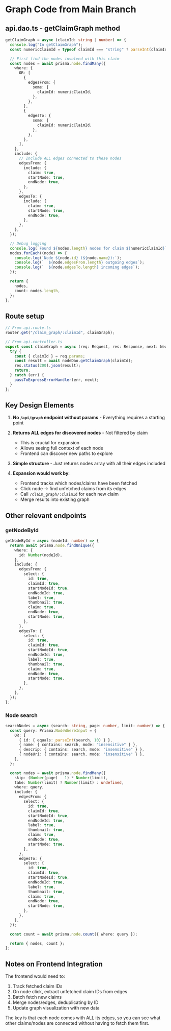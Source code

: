 # Graph Code from Main Branch

## api.dao.ts - getClaimGraph method

```typescript
getClaimGraph = async (claimId: string | number) => {
  console.log("In getClaimGraph");
  const numericClaimId = typeof claimId === "string" ? parseInt(claimId, 10) : claimId;

  // First find the nodes involved with this claim
  const nodes = await prisma.node.findMany({
    where: {
      OR: [
        {
          edgesFrom: {
            some: {
              claimId: numericClaimId,
            },
          },
        },
        {
          edgesTo: {
            some: {
              claimId: numericClaimId,
            },
          },
        },
      ],
    },
    include: {
      // Include ALL edges connected to these nodes
      edgesFrom: {
        include: {
          claim: true,
          startNode: true,
          endNode: true,
        },
      },
      edgesTo: {
        include: {
          claim: true,
          startNode: true,
          endNode: true,
        },
      },
    },
  });

  // Debug logging
  console.log(`Found ${nodes.length} nodes for claim ${numericClaimId}`);
  nodes.forEach((node) => {
    console.log(`Node ${node.id} (${node.name}):`);
    console.log(`  ${node.edgesFrom.length} outgoing edges`);
    console.log(`  ${node.edgesTo.length} incoming edges`);
  });

  return {
    nodes,
    count: nodes.length,
  };
};
```

## Route setup

```typescript
// From api.route.ts
router.get("/claim_graph/:claimId", claimGraph);

// From api.controller.ts
export const claimGraph = async (req: Request, res: Response, next: NextFunction) => {
  try {
    const { claimId } = req.params;
    const result = await nodeDao.getClaimGraph(claimId);
    res.status(200).json(result);
    return;
  } catch (err) {
    passToExpressErrorHandler(err, next);
  }
};
```

## Key Design Elements

1. **No `/api/graph` endpoint without params** - Everything requires a starting point

2. **Returns ALL edges for discovered nodes** - Not filtered by claim
   - This is crucial for expansion
   - Allows seeing full context of each node
   - Frontend can discover new paths to explore

3. **Simple structure** - Just returns nodes array with all their edges included

4. **Expansion would work by**:
   - Frontend tracks which nodes/claims have been fetched
   - Click node → find unfetched claims from its edges
   - Call `/claim_graph/:claimId` for each new claim
   - Merge results into existing graph

## Other relevant endpoints

### getNodeById
```typescript
getNodeById = async (nodeId: number) => {
  return await prisma.node.findUnique({
    where: {
      id: Number(nodeId),
    },
    include: {
      edgesFrom: {
        select: {
          id: true,
          claimId: true,
          startNodeId: true,
          endNodeId: true,
          label: true,
          thumbnail: true,
          claim: true,
          endNode: true,
          startNode: true,
        },
      },
      edgesTo: {
        select: {
          id: true,
          claimId: true,
          startNodeId: true,
          endNodeId: true,
          label: true,
          thumbnail: true,
          claim: true,
          endNode: true,
          startNode: true,
        },
      },
    },
  });
};
```

### Node search
```typescript
searchNodes = async (search: string, page: number, limit: number) => {
  const query: Prisma.NodeWhereInput = {
    OR: [
      { id: { equals: parseInt(search, 10) } },
      { name: { contains: search, mode: "insensitive" } },
      { descrip: { contains: search, mode: "insensitive" } },
      { nodeUri: { contains: search, mode: "insensitive" } },
    ],
  };

  const nodes = await prisma.node.findMany({
    skip: (Number(page) - 1) * Number(limit),
    take: Number(limit) ? Number(limit) : undefined,
    where: query,
    include: {
      edgesFrom: {
        select: {
          id: true,
          claimId: true,
          startNodeId: true,
          endNodeId: true,
          label: true,
          thumbnail: true,
          claim: true,
          endNode: true,
          startNode: true,
        },
      },
      edgesTo: {
        select: {
          id: true,
          claimId: true,
          startNodeId: true,
          endNodeId: true,
          label: true,
          thumbnail: true,
          claim: true,
          endNode: true,
          startNode: true,
        },
      },
    },
  });

  const count = await prisma.node.count({ where: query });

  return { nodes, count };
};
```

## Notes on Frontend Integration

The frontend would need to:
1. Track fetched claim IDs
2. On node click, extract unfetched claim IDs from edges
3. Batch fetch new claims
4. Merge nodes/edges, deduplicating by ID
5. Update graph visualization with new data

The key is that each node comes with ALL its edges, so you can see what other claims/nodes are connected without having to fetch them first.
